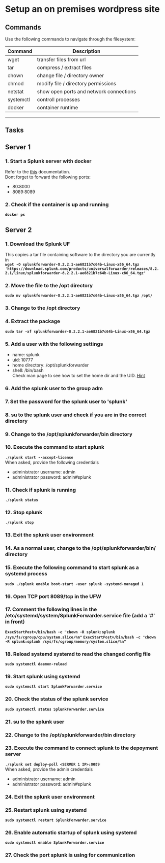 # Setup an on premises wordpress site
## Commands
Use the following commands to navigate through the filesystem:

| Command | Description |
| --- | --- |
| wget | transfer files from url |
| tar | compress / extract files |
| chown | change file / directory owner |
| chmod | modify file / directory permissions |
| netstat | show open ports and network connections |
| systemctl | controll processes |
| docker | container runtime |
---

## Tasks
## Server 1 ##
### 1. Start a Splunk server with docker
Refer to the [this](https://hub.docker.com/r/splunk/splunk/#documentation) documentation.  
Dont forget to forward the following ports:
* 80:8000
* 8089:8089

### 2. Check if the container is up and running
**`docker ps`**  

## Server 2 ##
### 1. Download the Splunk UF
This copies a tar file containing software to the directory you are currently in  
**`wget -O splunkforwarder-8.2.2.1-ae6821b7c64b-Linux-x86_64.tgz 'https://download.splunk.com/products/universalforwarder/releases/8.2.2.1/linux/splunkforwarder-8.2.2.1-ae6821b7c64b-Linux-x86_64.tgz'`**  

### 2. Move the file to the /opt directory
**`sudo mv splunkforwarder-8.2.2.1-ae6821b7c64b-Linux-x86_64.tgz /opt/`**  

### 3. Change to the /opt directory

### 4. Extract the package
**`sudo tar -xf splunkforwarder-8.2.2.1-ae6821b7c64b-Linux-x86_64.tgz`**  

### 5. Add a user with the following settings
* name: splunk
* uid: 10777
* home directory: /opt/splunkforwarder
* shell: /bin/bash  
Check man page to see how to set the home dir and the UID. [Hint](hint-add-user.md#5-add-a-user-with-the-following-settings)

### 6. Add the splunk user to the group adm
### 7. Set the password for the splunk user to 'splunk'
### 8. su to the splunk user and check if you are in the correct directory
### 9. Change to the /opt/splunkforwarder/bin directory
### 10. Execute the command to start splunk
**`./splunk start --accept-license`**  
When asked, provide the following credentials  
* administrator username: admin
* administrator password: admin#splunk

### 11. Check if splunk is running
**`./splunk status`**  

### 12. Stop splunk
**`./splunk stop`**

### 13. Exit the splunk user environment
### 14. As a normal user, change to the /opt/splunkforwarder/bin/ directory

### 15. Execute the following command to start splunk as a systemd process
**`sudo ./splunk enable boot-start -user splunk -systemd-managed 1`**

### 16. Open TCP port 8089/tcp in the UFW

### 17. Comment the following lines in the /etc/systemd/system/SplunkForwarder.service file (add a '#' in front)
**`ExecStartPost=/bin/bash -c "chown -R splunk:splunk /sys/fs/cgroup/cpu/system.slice/%n"`**
**`ExecStartPost=/bin/bash -c "chown -R splunk:splunk /sys/fs/cgroup/memory/system.slice/%n"`**

### 18. Reload systemd systemd to read the changed config file
**`sudo systemctl daemon-reload`**

### 19. Start splunk using systemd
**`sudo systemctl start SplunkForwarder.service`**

### 20. Check the status of the splunk service
**`sudo systemctl status SplunkForwarder.service`**

### 21. su to the splunk user
### 22. Change to the /opt/splunkforwarder/bin directory
### 23. Execute the command to connect splunk to the depoyment server
**`./splunk set deploy-poll <SERVER 1 IP>:8089`**  
When asked, provide the admin credentials  
* administrator username: admin
* administrator password: admin#splunk  

### 24. Exit the splunk user environment
### 25. Restart splunk using systemd
**`sudo systemctl restart SplunkForwarder.service`**

### 26. Enable automatic startup of splunk using systemd
**`sudo systemctl enable SplunkForwarder.service`**

### 27. Check the port splunk is using for communication
